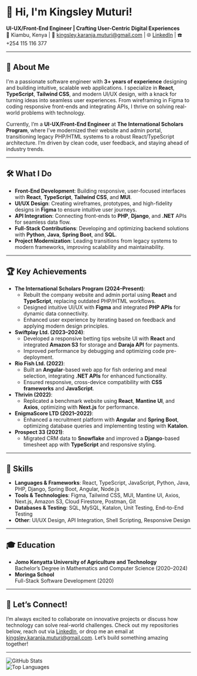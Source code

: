 # 👋 Hi, I'm Kingsley Muturi!

**UI-UX/Front-End Engineer | Crafting User-Centric Digital Experiences**  
📍 Kiambu, Kenya | 📧 [kingsley.karanja.muturi@gmail.com](mailto:kingsley.karanja.muturi@gmail.com) | 🌐 [LinkedIn](https://www.linkedin.com/in/kingsley-muturi) | ☎️ +254 115 116 377

---

## 🚀 About Me
I'm a passionate software engineer with **3+ years of experience** designing and building intuitive, scalable web applications. I specialize in **React**, **TypeScript**, **Tailwind CSS**, and modern UI/UX design, with a knack for turning ideas into seamless user experiences. From wireframing in Figma to coding responsive front-ends and integrating APIs, I thrive on solving real-world problems with technology.

Currently, I’m a **UI-UX/Front-End Engineer** at **The International Scholars Program**, where I’ve modernized their website and admin portal, transitioning legacy PHP/HTML systems to a robust React/TypeScript architecture. I’m driven by clean code, user feedback, and staying ahead of industry trends.

---

## 🛠️ What I Do
- **Front-End Development**: Building responsive, user-focused interfaces with **React**, **TypeScript**, **Tailwind CSS**, and **MUI**.
- **UI/UX Design**: Creating wireframes, prototypes, and high-fidelity designs in **Figma** to ensure intuitive user journeys.
- **API Integration**: Connecting front-ends to **PHP**, **Django**, and **.NET** APIs for seamless data flow.
- **Full-Stack Contributions**: Developing and optimizing backend solutions with **Python**, **Java**, **Spring Boot**, and **SQL**.
- **Project Modernization**: Leading transitions from legacy systems to modern frameworks, improving scalability and maintainability.

---

## 🏆 Key Achievements
- **The International Scholars Program (2024–Present)**:
  - Rebuilt the company website and admin portal using **React** and **TypeScript**, replacing outdated PHP/HTML workflows.
  - Designed intuitive UI/UX with **Figma** and integrated **PHP APIs** for dynamic data connectivity.
  - Enhanced user experience by iterating based on feedback and applying modern design principles.
- **Swiftplay Ltd. (2023–2024)**:
  - Developed a responsive betting tips website UI with **React** and integrated **Amazon S3** for storage and **Daraja API** for payments.
  - Improved performance by debugging and optimizing code pre-deployment.
- **Rio Fish Ltd. (2022)**:
  - Built an **Angular**-based web app for fish ordering and meal selection, integrating **.NET APIs** for enhanced functionality.
  - Ensured responsive, cross-device compatibility with **CSS frameworks** and **JavaScript**.
- **Thrivin (2022)**:
  - Replicated a benchmark website using **React**, **Mantine UI**, and **Axios**, optimizing with **Next.js** for performance.
- **EnigmaScore LTD (2021–2022)**:
  - Enhanced a recruitment platform with **Angular** and **Spring Boot**, optimizing database queries and implementing testing with **Katalon**.
- **Prospect 33 (2021)**:
  - Migrated CRM data to **Snowflake** and improved a **Django**-based timesheet app with **TypeScript** and responsive styling.

---

## 🧠 Skills
- **Languages & Frameworks**: React, TypeScript, JavaScript, Python, Java, PHP, Django, Spring Boot, Angular, Node.js
- **Tools & Technologies**: Figma, Tailwind CSS, MUI, Mantine UI, Axios, Next.js, Amazon S3, Cloud Firestore, Postman, Git
- **Databases & Testing**: SQL, MySQL, Katalon, Unit Testing, End-to-End Testing
- **Other**: UI/UX Design, API Integration, Shell Scripting, Responsive Design

---

## 🎓 Education
- **Jomo Kenyatta University of Agriculture and Technology**  
  Bachelor’s Degree in Mathematics and Computer Science (2020–2024)
- **Moringa School**  
  Full-Stack Software Development (2020)

---

## 🌟 Let’s Connect!
I’m always excited to collaborate on innovative projects or discuss how technology can solve real-world challenges. Check out my repositories below, reach out via [LinkedIn](https://www.linkedin.com/in/kingsley-muturi), or drop me an email at [kingsley.karanja.muturi@gmail.com](mailto:kingsley.karanja.muturi@gmail.com). Let’s build something amazing together!

---

![GitHub Stats](https://github-readme-stats.vercel.app/api?username=Kingsleymuturi&show_icons=true&theme=radical)  
![Top Languages](https://github-readme-stats.vercel.app/api/top-langs/?username=Kingsleymuturi&layout=compact&theme=radical)
